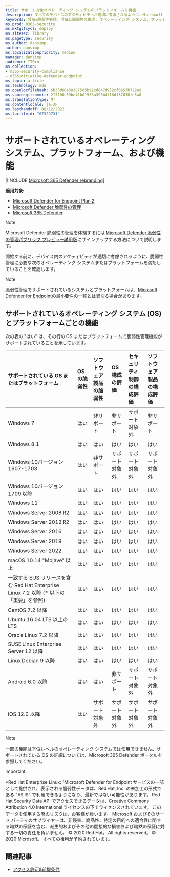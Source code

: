 ```yaml
---
title: サポート対象オペレーティング システムのプラットフォームと機能
description: すべてのデバイスのアクティビティが適切に考慮されるように、Microsoft Defender 脆弱性の管理のオペレーティング システムまたはプラットフォームの要件を満たしていることを確認します。
keywords: 脅威&脆弱性管理, 脅威と脆弱性の管理, オペレーティング システム, プラットフォーム要件, 前提条件, Microsoft Defender for Endpoint-tvm でサポートされる os, Microsoft Defender for Endpoint-tvm, サポートされているオペレーティング システム, サポートされているプラットフォーム, Linuxサポート, mac サポート, mdvm, Microsoft Defender 脆弱性の管理
ms.prod: m365-security
ms.mktglfcycl: deploy
ms.sitesec: library
ms.pagetype: security
ms.author: dansimp
author: dansimp
ms.localizationpriority: medium
manager: dansimp
audience: ITPro
ms.collection:
- m365-security-compliance
- m365initiative-defender-endpoint
ms.topic: article
ms.technology: mde
ms.openlocfilehash: 6b33d60a50387565b91cd647d952cf6a57b722e9
ms.sourcegitcommit: 217108c59be41b01963a393b4f16d137636fe6a8
ms.translationtype: MT
ms.contentlocale: ja-JP
ms.lasthandoff: 08/12/2022
ms.locfileid: "67329731"
---
```

# <a name="supported-operating-systems-platforms-and-capabilities"></a>サポートされているオペレーティング システム、プラットフォーム、および機能

[!INCLUDE [Microsoft 365 Defender rebranding](../../includes/microsoft-defender.md)]

**適用対象:**

- [Microsoft Defender for Endpoint Plan 2](https://go.microsoft.com/fwlink/?linkid=2154037)
- [Microsoft Defender 脆弱性の管理](../defender-vulnerability-management/index.yml)
- [Microsoft 365 Defender](https://go.microsoft.com/fwlink/?linkid=2118804)

>[!Note]
> Microsoft Defender 脆弱性の管理を体験するには [Microsoft Defender 脆弱性の管理パブリック プレビュー試用版](../defender-vulnerability-management/get-defender-vulnerability-management.md)にサインアップする方法について説明します。

開始する前に、デバイス内のアクティビティが適切に考慮されるように、脆弱性管理に必要な次のオペレーティング システムまたはプラットフォームを満たしていることを確認します。

> [!NOTE]
> 脆弱性管理でサポートされているシステムとプラットフォームは、[Microsoft Defender for Endpointの最小要件](../defender-endpoint/minimum-requirements.md)の一覧とは異なる場合があります。

## <a name="capabilities-per-supported-operating-systems-os-and-platforms"></a>サポートされているオペレーティング システム (OS) とプラットフォームごとの機能

次の表の "はい" は、その行の OS またはプラットフォームで脆弱性管理機能がサポートされていることを示しています。

サポートされている OS またはプラットフォーム|OS の脆弱性|ソフトウェア製品の脆弱性|OS 構成の評価|セキュリティ制御の構成評価|ソフトウェア製品の構成評価
:---|:---|:---|:---|:---|:---
Windows 7|はい|非サポート|非サポート|サポート対象外|非サポート
Windows 8.1|はい|はい|はい|はい|はい
Windows 10バージョン 1607-1703|はい|非サポート|サポート対象外|サポート対象外|サポート対象外
Windows 10バージョン 1709 以降|はい|はい|はい|はい|はい
Windows 11|はい|はい|はい|はい|はい
Windows Server 2008 R2|はい|はい|はい|はい|はい
Windows Server 2012 R2|はい|はい|はい|はい|はい
Windows Server 2016|はい|はい|はい|はい|はい
Windows Server 2019|はい|はい|はい|はい|はい
Windows Server 2022|はい|はい|はい|はい|はい
macOS 10.14 "Mojave" 以上|はい|はい|はい|はい|はい
一致する EUS リリースを含む Red Hat Enterprise Linux 7.2 以降 (\* 以下の「重要」を参照)|はい|はい|はい|はい|はい
CentOS 7.2 以降|はい|はい|はい|はい|はい
Ubuntu 16.04 LTS 以上の LTS|はい|はい|はい|はい|はい
Oracle Linux 7.2 以降|はい|はい|はい|はい|はい
SUSE Linux Enterprise Server 12 以降|はい|はい|はい|はい|はい
Linux Debian 9 以降|はい|はい|はい|はい|はい
Android 6.0 以降|はい|はい|非サポート|サポート対象外|サポート対象外
iOS 12.0 以降|はい|サポート対象外|サポート対象外|サポート対象外|サポート対象外

> [!NOTE]
> 一部の機能は下位レベルのオペレーティング システムでは使用できません。サポートされている OS の詳細については、Microsoft 365 Defender ポータルを参照してください。

> [!IMPORTANT]
> \*Red Hat Enterprise Linux: "Microsoft Defender for Endpoint サービスの一部として提供され、表示される脆弱性データは、Red Hat, Inc. の未加工の形式である "AS IS" で利用できるようになり、最新ではない可能性があります。 Red Hat Security Data API でアクセスできるデータは、Creative Commons Attribution 4.0 International ライセンスの下でライセンスされています。 このデータを使用する際のリスクは、お客様が負います。 Microsoft およびそのサード パーティのサプライヤーは、非侵害、商品性、特定の目的への適合性に関する暗黙の保証を含む、派生的およびその他の間接的な損害および暗黙の保証に対する一切の責任を負いません。 © 2020 Red Hat。 All rights reserved。 © 2020 Microsoft。 すべての権利が予約されています。

## <a name="related-articles"></a>関連記事

- [アクセス許可&前提条件](tvm-prerequisites.md)
